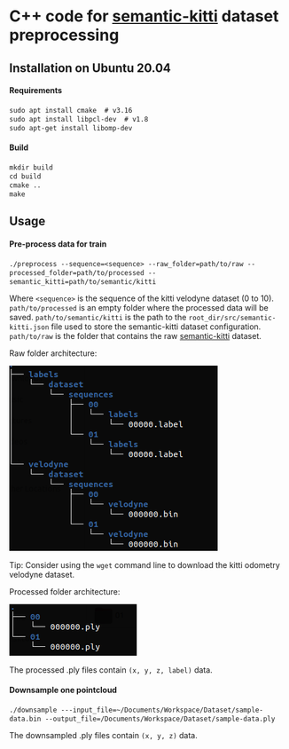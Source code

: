 # C++ code for  <a href="http://www.semantic-kitti.org/" target="_blank">semantic-kitti</a> dataset preprocessing

## Installation on Ubuntu 20.04

#### Requirements
```
sudo apt install cmake  # v3.16
sudo apt install libpcl-dev  # v1.8
sudo apt-get install libomp-dev
```

#### Build
```
mkdir build
cd build
cmake ..
make
```
## Usage
#### Pre-process data for train
```
./preprocess --sequence=<sequence> --raw_folder=path/to/raw --processed_folder=path/to/processed --semantic_kitti=path/to/semantic/kitti
```
Where `<sequence>` is the sequence of the kitti velodyne dataset (0 to 10). 
`path/to/processed` is an empty folder where the processed data will be saved.
`path/to/semantic/kitti` is the path to the `root_dir/src/semantic-kitti.json` file used to store the semantic-kitti dataset configuration.
`path/to/raw` is the folder that contains the raw <a href="http://www.semantic-kitti.org/" target="_blank">semantic-kitti</a> dataset.

Raw folder architecture:

![Raw folder architecture](../../misc/raw_folder.png)

Tip: Consider using the `wget` command line to download the kitti odometry velodyne dataset.

Processed folder architecture:

![Processed folder architecture](../../misc/processed_folder.png)


The processed .ply files contain `(x, y, z, label)` data.

#### Downsample one pointcloud
```
./downsample ---input_file=~/Documents/Workspace/Dataset/sample-data.bin --output_file=/Documents/Workspace/Dataset/sample-data.ply
```
The downsampled .ply files contain `(x, y, z)` data.
